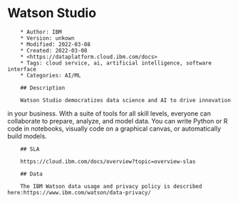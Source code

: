 # Watson Studio

        * Author: IBM
        * Version: unkown
        * Modified: 2022-03-08
        * Created: 2022-03-08
        * <https://dataplatform.cloud.ibm.com/docs>
        * Tags: cloud service, ai, artificial intelligence, software interface
        * Categories: AI/ML

        ## Description

        Watson Studio democratizes data science and AI to drive innovation
in your business. With a suite of tools for all skill levels,
everyone can collaborate to prepare, analyze, and model data. You
can write Python or R code in notebooks, visually code on a
graphical canvas, or automatically build models.


        ## SLA

        https://cloud.ibm.com/docs/overview?topic=overview-slas

        ## Data

        The IBM Watson data usage and privacy policy is described here:https://www.ibm.com/watson/data-privacy/

